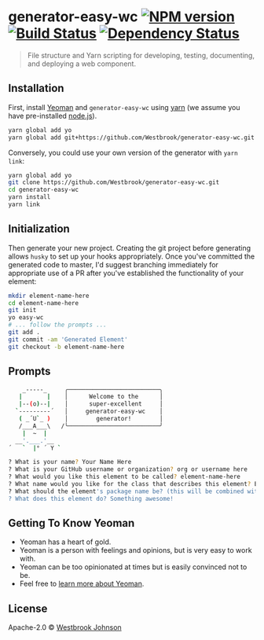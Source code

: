# generator-easy-wc [![NPM version][npm-image]][npm-url] [![Build Status][travis-image]][travis-url] [![Dependency Status][daviddm-image]][daviddm-url]
> File structure and Yarn scripting for developing, testing, documenting, and deploying a web component.

## Installation

First, install [Yeoman](http://yeoman.io) and `generator-easy-wc` using [yarn](https://yarnpkg.com/en/) (we assume you have pre-installed [node.js](https://nodejs.org/)).

```bash
yarn global add yo
yarn global add git+https://github.com/Westbrook/generator-easy-wc.git
```

Conversely, you could use your own version of the generator with `yarn link`:

```bash
yarn global add yo
git clone https://github.com/Westbrook/generator-easy-wc.git
cd generator-easy-wc
yarn install
yarn link
```

## Initialization
Then generate your new project. Creating the git project before generating allows `husky` to set up your hooks appropriately. Once you've committed the generated code to master, I'd suggest branching immediately for appropriate use of a PR after you've established the functionality of your element:

```bash
mkdir element-name-here
cd element-name-here
git init
yo easy-wc
# ... follow the prompts ...
git add .
git commit -am 'Generated Element'
git checkout -b element-name-here
```

## Prompts
```bash
    _-----_     ╭──────────────────────────╮
   |       |    │      Welcome to the      │
   |--(o)--|    │      super-excellent     │
  `---------´   │     generator-easy-wc    │
   ( _´U`_ )    │        generator!        │
   /___A___\   /╰──────────────────────────╯
    |  ~  |     
  __'.___.'__   
´   `  |° ´ Y `

? What is your name? Your Name Here
? What is your GitHub username or organization? org or username here
? What would you like this element to be called? element-name-here
? What name would you like for the class that describes this element? ElementClassNameHere
? What should the element's package name be? (this will be combined with the user or org name a la: `@org/package-name`) element-name-here
? What does this element do? Something awesome!
```

## Getting To Know Yeoman

 * Yeoman has a heart of gold.
 * Yeoman is a person with feelings and opinions, but is very easy to work with.
 * Yeoman can be too opinionated at times but is easily convinced not to be.
 * Feel free to [learn more about Yeoman](http://yeoman.io/).

## License

Apache-2.0 © [Westbrook Johnson](github.com/westbrook)


[npm-image]: https://badge.fury.io/js/generator-easy-wc.svg
[npm-url]: https://npmjs.org/package/generator-easy-wc
[travis-image]: https://travis-ci.org/Westbrook/generator-easy-wc.svg?branch=master
[travis-url]: https://travis-ci.org/Westbrook/generator-easy-wc
[daviddm-image]: https://david-dm.org/Westbrook/generator-easy-wc.svg?theme=shields.io
[daviddm-url]: https://david-dm.org/Westbrook/generator-easy-wc
